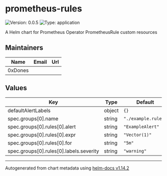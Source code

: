 # prometheus-rules

![Version: 0.0.5](https://img.shields.io/badge/Version-0.0.5-informational?style=flat-square) ![Type: application](https://img.shields.io/badge/Type-application-informational?style=flat-square)

A Helm chart for Prometheus Operator PrometheusRule custom resources

## Maintainers

| Name | Email | Url |
| ---- | ------ | --- |
| 0xDones |  |  |

## Values

| Key | Type | Default | Description |
|-----|------|---------|-------------|
| defaultAlertLabels | object | `{}` |  |
| spec.groups[0].name | string | `"./example.rules"` |  |
| spec.groups[0].rules[0].alert | string | `"ExampleAlert"` |  |
| spec.groups[0].rules[0].expr | string | `"Vector(1)"` |  |
| spec.groups[0].rules[0].for | string | `"5m"` |  |
| spec.groups[0].rules[0].labels.severity | string | `"warning"` |  |

----------------------------------------------
Autogenerated from chart metadata using [helm-docs v1.14.2](https://github.com/norwoodj/helm-docs/releases/v1.14.2)
